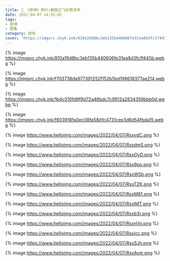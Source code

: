```yaml
---
title: 📸 《原神》照片/截图之飞彩镌流年
date: 2022-04-07 14:55:01
tags:
- 原神
- 图集
category: 游戏
cover: 'https://imgsrc.chyk.ink/810a19d8bc3eb135b440606fe31ea8d3fc1f445b.webp'
---
```


{% image https://imgsrc.chyk.ink/810a19d8bc3eb135b440606fe31ea8d3fc1f445b.webp %}

{% image https://imgsrc.chyk.ink/f703738da977391252f152b5bd198618377ae214.webp %}

{% image https://imgsrc.chyk.ink/1b4c510fd9f9d72a48bdc7c9912a2834359bbb0d.webp %}

{% image https://imgsrc.chyk.ink/f603918fa0ec08fa58d1c4731cee3d6d54fbda15.webp %}

{% image https://www.helloimg.com/images/2022/04/07/RsxvdC.png %}

{% image https://www.helloimg.com/images/2022/04/07/RsxdmS.png %}

{% image https://www.helloimg.com/images/2022/04/07/RsxOyD.png %}

{% image https://www.helloimg.com/images/2022/04/07/Rsx9po.png %}

{% image https://www.helloimg.com/images/2022/04/07/RsxWSb.png %}

{% image https://www.helloimg.com/images/2022/04/07/RsxTZK.png %}

{% image https://www.helloimg.com/images/2022/04/07/RsxM81.png %}

{% image https://www.helloimg.com/images/2022/04/07/RsxlMT.png %}

{% image https://www.helloimg.com/images/2022/04/07/Rsxb3r.png %}

{% image https://www.helloimg.com/images/2022/04/07/RsxnVq.png %}

{% image https://www.helloimg.com/images/2022/04/07/Rsxicc.png %}

{% image https://www.helloimg.com/images/2022/04/07/RsxSJh.png %}

{% image https://www.helloimg.com/images/2022/04/07/RsxAym.png %}

